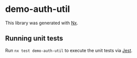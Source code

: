 # demo-auth-util

This library was generated with [Nx](https://nx.dev).

## Running unit tests

Run `nx test demo-auth-util` to execute the unit tests via [Jest](https://jestjs.io).

